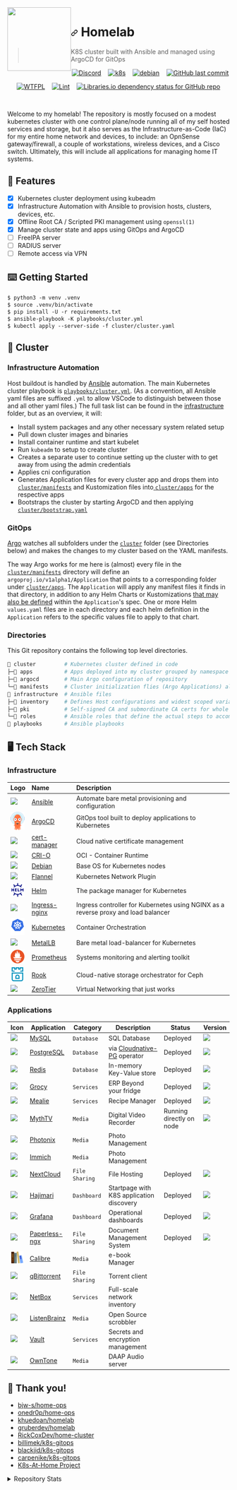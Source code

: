 <img src="https://camo.githubusercontent.com/5b298bf6b0596795602bd771c5bddbb963e83e0f/68747470733a2f2f692e696d6775722e636f6d2f7031527a586a512e706e67" width="144px" height="144px" align="left"/>

<h1 tabindex="-1" dir="auto" style="bottom-border:none;"><a id="user-content-homelab" class="anchor" aria-hidden="true" href="#homelab"><svg class="octicon octicon-link" viewBox="0 0 16 16" version="1.1" width="16" height="16" aria-hidden="true"><path d="m7.775 3.275 1.25-1.25a3.5 3.5 0 1 1 4.95 4.95l-2.5 2.5a3.5 3.5 0 0 1-4.95 0 .751.751 0 0 1 .018-1.042.751.751 0 0 1 1.042-.018 1.998 1.998 0 0 0 2.83 0l2.5-2.5a2.002 2.002 0 0 0-2.83-2.83l-1.25 1.25a.751.751 0 0 1-1.042-.018.751.751 0 0 1-.018-1.042Zm-4.69 9.64a1.998 1.998 0 0 0 2.83 0l1.25-1.25a.751.751 0 0 1 1.042.018.751.751 0 0 1 .018 1.042l-1.25 1.25a3.5 3.5 0 1 1-4.95-4.95l2.5-2.5a3.5 3.5 0 0 1 4.95 0 .751.751 0 0 1-.018 1.042.751.751 0 0 1-1.042.018 1.998 1.998 0 0 0-2.83 0l-2.5 2.5a1.998 1.998 0 0 0 0 2.83Z"></path></svg></a>
Homelab
</h1>

> K8S cluster built with Ansible and managed using ArgoCD for GitOps 

<div align="center">

[![Discord](https://img.shields.io/badge/discord-chat-7289DA.svg?maxAge=60&style=flat-square&logo=discord)](https://discord.gg/DNCynrJ)&nbsp;&nbsp;&nbsp;
[![k8s](https://img.shields.io/badge/k8s-v1.27.2-blue?style=flat-square&logo=kubernetes)](https://k8s.io/)&nbsp;&nbsp;&nbsp;
[![debian](https://img.shields.io/badge/debian-bullseye-C70036?style=flat-square&logo=debian&logoColor=C70036)](https://debian.org)&nbsp;&nbsp;&nbsp;
[![GitHub last commit](https://img.shields.io/github/last-commit/clearlybaffled/homelab/main?style=flat-square&logo=git&color=F05133)](https://github.com/clearlybaffled/homelab/commits/main)

[![WTFPL](https://img.shields.io/github/license/clearlybaffled/homelab?style=flat-square&color=darkred)](http://www.wtfpl.net/)&nbsp;&nbsp;&nbsp;
[![Lint](https://github.com/clearlybaffled/homelab/actions/workflows/lint.yml/badge.svg)](https://github.com/clearlybaffled/homelab/actions/workflows/lint.yml)&nbsp;&nbsp;&nbsp;
[![Libraries.io dependency status for GitHub repo](https://img.shields.io/librariesio/github/clearlybaffled/homelab?style=flat-square)](https://libraries.io/github/clearlybaffled/homelab)
</div>
<br/>

Welcome to my homelab! The repository is mostly focused on a modest kubernetes cluster with one control plane/node running all of my self hosted services and storage, but it also serves as the Infrastructure-as-Code (IaC) for my entire home network and devices, to include: an OpnSense gateway/firewall, a couple of workstations, wireless devices, and a Cisco switch.  Ultimately, this will include all applications for managing home IT systems.

## 🤯 Features

- [x] Kubernetes cluster deployment using kubeadm
- [x] Infrastructure Automation with Ansible to provision hosts, clusters, devices, etc.
- [x] Offline Root CA / Scripted PKI management using `openssl(1)`
- [x] Manage cluster state and apps using GitOps and ArgoCD
- [ ] FreeIPA server
- [ ] RADIUS server
- [ ] Remote access via VPN

## ⌨️ Getting Started

```console
$ python3 -m venv .venv
$ source .venv/bin/activate
$ pip install -U -r requirements.txt
$ ansible-playbook -K playbooks/cluster.yml
$ kubectl apply --server-side -f cluster/cluster.yaml
```

## 🍇 Cluster

### Infrastructure Automation

Host buildout is handled by [Ansible][ansible-uri] automation.  The main Kubernetes cluster playbook is [`playbooks/cluster.yml`](./playbooks/cluster.yml). (As a convention, all Ansible yaml files are suffixed `.yml` to allow VSCode to distinguish between those and all other yaml files.) The full task list can be found in the [infrastructure](./infrastructure/README.md) folder, but as an overview, it will:
- Install system packages and any other necessary system related setup
- Pull down cluster images and binaries
- Install container runtime and start kubelet
- Run `kubeadm` to setup to create cluster
- Creates a separate user to continue setting up the cluster with to get away from using the admin credentials
- Applies cni configuration
- Generates Application files for every cluster app and drops them into [`cluster/manifests`](./cluster/manifests) and Kustomization files into[ `cluster/apps`](./cluster/apps) for the respective apps
- Bootstraps the cluster by starting ArgoCD and then applying [`cluster/bootstrap.yaml`](./cluster/bootstrap.yaml)

### GitOps

[Argo][argocd-uri] watches all subfolders under the [`cluster`](./cluster) folder (see Directories below) and makes the changes to my cluster based on the YAML manifests.

The way Argo works for me here is (almost) every file in the [`cluster/manifests`](./cluster/manifests) directory will define an `argoproj.io/v1alpha1/Application` that points to a corresponding folder under [`cluster/apps`](./cluster/apps).  The `Application` will apply any manifest files it finds in that directory, in addition to any Helm Charts or Kustomizations [that may also be defined](https://argo-cd.readthedocs.io/en/stable/user-guide/multiple_sources/) within the `Application`'s spec. One or more Helm `values.yaml` files are in each directory and each helm definition in the `Application` refers to the specific values file to apply to that chart.


### Directories

This Git repository contains the following top level directories.

```sh
📁 cluster         # Kubernetes cluster defined in code
├─📁 apps          # Apps deployed into my cluster grouped by namespace
├─📁 argocd        # Main Argo configuration of repository
└─📁 manifests     # Cluster initialization flies (Argo Applications) also grouped by namespace
📁 infrastructure  # Ansible files
├─📁 inventory     # Defines Host configurations and widest scoped variables
├─📁 pki           # Self-signed CA and submordinate CA certs for whole house and cluster
└─📁 roles         # Ansible roles that define the actual steps to accomplish these tasks - inspired by Kubespray
📁 playbooks       # Ansible playbooks
```

## 🖥️ Tech Stack

### Infrastructure

|Logo|Name|Description|
|:----|:----|:--------|
|<img width="32" src="https://simpleicons.org/icons/ansible.svg">|[Ansible][ansible-uri]|Automate bare metal provisioning and configuration|
|<img width="32" src="https://raw.githubusercontent.com/cncf/artwork/master/projects/argo/icon/color/argo-icon-color.svg">|[ArgoCD][argocd-uri]|GitOps tool built to deploy applications to Kubernetes|
|<img width="32" src="https://github.com/jetstack/cert-manager/raw/master/logo/logo.png">|[cert-manager](https://cert-manager.io)|Cloud native certificate management|
|<img width="32" src="https://raw.github.com/cncf/artwork/master/projects/crio/icon/color/crio-icon-color.png">|[CRI-O](https://www.cri-o.io)|OCI - Container Runtime|
|<img width="32" src="https://www.debian.org/logos/openlogo-nd.svg">|[Debian](https://debian.org)|Base OS for Kubernetes nodes|
|<img width="32" src="https://raw.githubusercontent.com/flannel-io/flannel/master/logos/flannel-glyph-color.svg">|[Flannel](https://www.github.com/flannel-io/flannel)|Kubernetes Network Plugin|
|<img width="32" src="https://github.com/cncf/artwork/blob/master/projects/helm/icon/color/helm-icon-color.png?raw=true">|[Helm](https://helm.sh)|The package manager for Kubernetes|
|<img width="32" src="https://docs.nginx.com/nginx-ingress-controller/images/icons/NGINX-Ingress-Controller-product-icon.svg">|[Ingress-nginx](https://kubernetes.github.io/ingress-nginx/)| Ingress controller for Kubernetes using NGINX as a reverse proxy and load balancer|
|<img width="32" src="https://github.com/cncf/artwork/blob/master/projects/kubernetes/icon/color/kubernetes-icon-color.svg?raw=true">|[Kubernetes](https://kubernetes.io)|Container Orchestration|
|<img width="32" src="https://avatars.githubusercontent.com/u/60239468?s=200&v=4">|[MetalLB](https://metallb.org)|Bare metal load-balancer for Kubernetes|
|<img width="32" src="https://github.com/cncf/artwork/blob/aea0dcfe090b8f36d7ae1eb3d5fbe95cc77380d3/projects/prometheus/icon/color/prometheus-icon-color.png?raw=true">|[Prometheus](https://prometheus.io)|Systems monitoring and alerting toolkit|
|<img width="32" src="https://github.com/cncf/artwork/blob/master/projects/rook/icon/color/rook-icon-color.png?raw=true">|[Rook](https://rook.io)|Cloud-native storage orchestrator for Ceph|
|<img width="32" src="https://docs.zerotier.com/img/ZeroTierIcon.png">|[ZeroTier](https://zerotier.com)|Virtual Networking that just works|

### Applications

| **Icon**|**Application**|**Category**|**Description**|**Status**|**Version**|
|--------|----------------|------------|---------------|----------|--------------------------|
|<img width="32" src="https://www.mysql.com/common/logos/logo-mysql-170x115.png">|[MySQL][mysql-uri]| `Database` | SQL Database | Deployed | [![][mysql-badge]][mysql-chart]
|<img width="32" src="https://wiki.postgresql.org/images/a/a4/PostgreSQL_logo.3colors.svg">| [PostgreSQL][postgres-uri] | `Database` | via [Cloudnative-PG][cnpg-io] operator | Deployed | [![][cnpg-badge]][cnpg-chart]
|<img width="32" src="https://redis.io/images/favicons/favicon-32x32.png">| [Redis][redis-uri] | `Database` | In-memory Key-Value store | Deployed | [![][redis-badge]][redis-chart]
|<img width="32" src="https://raw.githubusercontent.com/grocy/grocy/master/public/img/logo.svg">| [Grocy][grocy-uri] | `Services` | ERP Beyond your fridge | Deployed | [![][grocy-badge]][grocy-img] |
|<img width="32" src="https://github.com/hay-kot/mealie/raw/mealie-next/docs/docs/assets/img/favicon.png">| [Mealie][mealie-url] | `Services` | Recipe Manager | Deployed | [![][mealie-badge]][mealie-docker] | 
|<img width="32" src="https://github.com/MythTV/mythtv/raw/master/mythtv/html/images/icons/upnp_small_icon.png">|[MythTV][mythtv-url]| `Media` | Digital Video Recorder | Running directly on node | [![][mythtv-badge]][mythtv-gh] |
|<img width="32" src="https://photonix.org/static/images/logo.svg">|[Photonix][photonix-url]| `Media` | Photo Management | | |
|<img width="32" src="https://raw.githubusercontent.com/immich-app/immich/main/design/appicon.png">|[Immich][immich-uri]| `Media` | Photo Management | | |
|<img width="32" src="https://nextcloud.com/wp-content/uploads/2022/10/nextcloud-logo-blue-transparent.svg">| [NextCloud][nextcloud-url] | `File Sharing` | File Hosting | Deployed | [![][nextcloud-badge]][nextcloud-chart] |
|<img width="32" src="https://hajimari.io/assets/logo.png">|[Hajimari][hajimari-url] | `Dashboard` | Startpage with K8S application discovery | Deployed | [![][hajimari-badge]][hajimari-url] |
|<img width="32" src="https://grafana.com/static/img/menu/grafana2.svg">|[Grafana][grafana-uri]| `Dashboard` | Operational dashboards | Deployed | [![][grafana-badge]][grafana-chart] |
|<img width="32" src="https://github.com/paperless-ngx/paperless-ngx/raw/dev/docs/assets/favicon.png">|[Paperless-ngx][paperless-uri] | `File Sharing` | Document Management System | Deployed| [![][paperless-badge]][paperless-img] |
|<img width="32" src="https://github.com/kovidgoyal/calibre/raw/master/icons/calibre.png">|[Calibre][calibre-uri]| `Media` | e-book Manager | | |
|<img width="32" src="https://avatars.githubusercontent.com/u/2131270?s=200&v=4">|[qBittorrent][qbittorrent-uri]| `File Sharing` | Torrent client | | | 
|<img width="32" src="https://avatars.githubusercontent.com/u/44905828?s=200&v=4">|[NetBox][netbox-uri]| `Services`| Full-scale network inventory | | |
|<img width="32" src="https://github.com/metabrainz/design-system/raw/master/brand/logos/ListenBrainz/SVG/ListenBrainz_logo_no_text.svg">|[ListenBrainz][listenbrainz-uri]| `Media` | Open Source scrobbler | | | 
|<img width="32" src="https://simpleicons.org/icons/vault.svg">|[Vault][vault-uri]| `Services` | Secrets and encryption management| | |
|<img width="32" src="https://github.com/owntone/owntone-server/blob/master/docs/assets/logo.svg?raw=true">|[OwnTone][owntone-uri]| `Media` | DAAP Audio server| | |


## 🤝 Thank you!
- [bjw-s/home-ops](https://github.com/bjw-s/home-ops)
- [onedr0p/home-ops](https://github.com/onedr0p/home-ops)
- [khuedoan/homelab](https://github.com/khuedoan/homelab)
- [gruberdev/homelab](https://github.com/gruberdev/homelab)
- [RickCoxDev/home-cluster](https://github.com/RickCoxDev/home-cluster)
- [billimek/k8s-gitops](https://github.com/billimek/k8s-gitops)
- [blackjid/k8s-gitops](https://github.com/blackjid/k8s-gitops)
- [carpenike/k8s-gitops](https://github.com/carpenike/k8s-gitops)
- [K8s-At-Home Project](https://k8s-at-home.com)

<details>
<summary>Repository Stats</summary>
<br/>

## ⭐ Stargazers


[![Star History Chart](https://api.star-history.com/svg?repos=clearlybaffled/homelab&type=Date)](https://star-history.com/#clearlybaffled/homelab&Date)

## Repobeats

![Alt](https://repobeats.axiom.co/api/embed/d99fddfc840ac253fd4c4975137e1561dfaf128d.svg "Repobeats analytics image")

</details>

[ansible-uri]: https://www.ansible.com
[argocd-uri]: https://argoproj.github.io/cd

[mysql-uri]: https://www.mysql.com
[mysql-badge]: https://img.shields.io/badge/bitnami/mysql-v8.0.33-blue?logo=helm
[mysql-chart]: https://artifacthub.io/packages/helm/bitnami/mysql

[postgres-uri]: https://www.postgresql.org
[cnpg-io]:https://cloudnative-pg.io/
[cnpg-badge]: https://img.shields.io/badge/cloudnative--pg-v1.20.0-blue?logo=helm
[cnpg-chart]: https://artifacthub.io/packages/helm/cloudnative-pg/cloudnative-pg

[redis-uri]: https://redis.io
[redis-badge]: https://img.shields.io/badge/bitnami/redis-v7.0.11-blue?logo=helm
[redis-chart]: https://artifacthub.io/packages/helm/bitnami/redis

[grocy-uri]: https://github.com/grocy/grocy
[grocy-img]: https://hub.docker.com/r/linuxserver/grocy
[grocy-badge]: https://img.shields.io/badge/linuxserver/grocy-v3.3.2-blue?logo=docker

[mealie-url]: https://mealie.io/
[mealie-badge]: https://img.shields.io/badge/mealie-v1.0.0beta5-blue?logo=docker
[mealie-docker]: https://hub.docker.com/r/hkotel/mealie

[mythtv-url]: https://www.mythtv.org
[mythtv-badge]: https://img.shields.io/badge/mythtv-v0.33-blue?logo=github
[mythtv-gh]: https://github.com/MythTV/MythTV

[photonix-url]: https://photonix.org/
[immich-uri]: https://immich.app

[nextcloud-url]: https://www.nextcloud.com
[nextcloud-badge]: https://img.shields.io/badge/nextcloud-v27.0.0-blue?logo=helm
[nextcloud-chart]: https://nextcloud.github.io/helm/

[hajimari-url]:https://hajimari.io/
[hajimari-badge]: https://img.shields.io/badge/hajimari-v2.0.2-blue?logo=helm

[grafana-badge]: https://img.shields.io/badge/grafana-v9.5.2-blue?logo=helm
[grafana-uri]: https://grafana.com
[grafana-chart]: https://artifacthub.io/packages/helm/prometheus-community/kube-prometheus-stack

[paperless-uri]: https://docs.paperless-ngx.com/
[paperless-badge]: https://img.shields.io/badge/paperless--ngx-v1.15.1-blue?logo=docker
[paperless-img]: https://ghcr.io/paperless-ngx/paperless-ngx

[calibre-uri]: https://calibre-ebook.com/
[qbittorrent-uri]: https://www.qbittorrent.org/
[netbox-uri]: https://netbox.dev
[listenbrainz-uri]: https://listenbrainz.org
[vault-uri]: https://www.vaultproject.io

[owntone-uri]: https://owntone.github.io/owntone-server/
